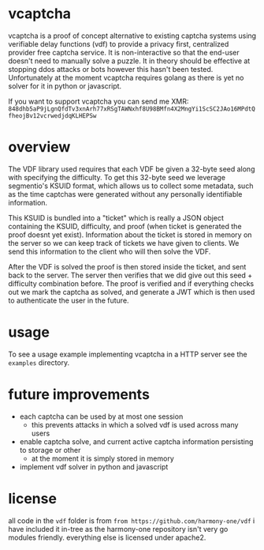 # vcaptcha

vcaptcha is a proof of concept alternative to existing captcha systems using verifiable delay functions (vdf) to provide a privacy first, centralized provider free captcha service. It is non-interactive so that the end-user doesn't need to manually solve a puzzle. It in theory should be effective at stopping ddos attacks or bots however this hasn't been tested. Unfortunately at the moment vcaptcha requires golang as there is yet no solver for it in python or javascript.

If you want to support vcaptcha you can send me XMR: `848dhb5aP9jLgnQfdTv3xnArh77xRSgTAWNxhf8U98BMfn4X2MngYi1ScSC2JAo16MPdtQfheojBv12vcrwedjdqKLHEPSw`

# overview

The VDF library used requires that each VDF be given a 32-byte seed along with specifying the difficulty. To get this 32-byte seed we leverage segmentio's KSUID format, which allows us to collect some metadata, such as the time captchas were generated without any personally identifiable information.

This KSUID is bundled into a "ticket" which is really a JSON object containing the KSUID, difficulty, and proof (when ticket is generated the proof doesnt yet exist). Information about the ticket is stored in memory on the server so we can keep track of tickets we have given to clients. We send this information to the client who will then solve the VDF.

After the VDF is solved the proof is then stored inside the ticket, and sent back to the server. The server then verifies that we did give out this seed + difficulty combination before. The proof is verified and if everything checks out we mark the captcha as solved, and generate a JWT which is then used to authenticate the user in the future.

# usage

To see a usage example implementing vcaptcha in a HTTP server see the `examples` directory.

# future improvements

* each captcha can be used by at most one session
  * this prevents attacks in which a solved vdf is used across many users
* enable captcha solve, and current active captcha information persisting to storage or other
  * at the moment it is simply stored in memory
* implement vdf solver in python and javascript


# license

all code in the `vdf` folder is from `from https://github.com/harmony-one/vdf` i have included it in-tree as the harmony-one repository isn't very go modules friendly. everything else is licensed under apache2.